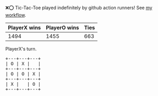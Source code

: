 :x::o: Tic-Tac-Toe played indefinitely by github action runners! See [my workflow](.github/workflows/play.yaml).

|PlayerX wins|PlayerO wins|Ties|
|-|-|-|
|1494|1455|663|

PlayerX's turn.

<pre>
+---+---+---+
| O | X |   |
+---+---+---+
| O | O | X |
+---+---+---+
| X |   | O |
+---+---+---+
</pre>